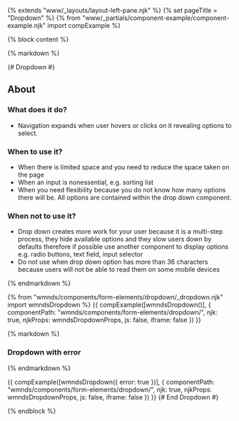 {% extends "www/_layouts/layout-left-pane.njk" %}
{% set pageTitle = "Dropdown" %}
{% from "www/_partials/component-example/component-example.njk" import compExample %}

{% block content %}

{% markdown %}

{# Dropdown #}

## About

### What does it do?

- Navigation expands when user hovers or clicks on it revealing options to select.

### When to use it?

- When there is limited space and you need to reduce the space taken on the page
- When an input is nonessential, e.g. sorting list
- When you need flexibility because you do not know how many options there will be. All options are contained within the drop down component.

### When not to use it?

- Drop down creates more work for your user because it is a multi-step process, they hide available options and they slow users down by defaults therefore if possible use another component to display options e.g. radio buttons, text field, input selector
- Do not use when drop down option has more than 36 characters because users will not be able to read them on some mobile devices

{% endmarkdown %}

{% from "wmnds/components/form-elements/dropdown/_dropdown.njk" import wmndsDropdown %}
{{
compExample([wmndsDropdown()], {
    componentPath: "wmnds/components/form-elements/dropdown/",
    njk: true,
    njkProps: wmndsDropdownProps,
    js: false,
    iframe: false
  })
}}

{% markdown %}

### Dropdown with error

{% endmarkdown %}

{{
compExample([wmndsDropdown({
  error: true
})], {
    componentPath: "wmnds/components/form-elements/dropdown/",
    njk: true,
    njkProps: wmndsDropdownProps,
    js: false,
    iframe: false
  })
}}
{# End Dropdown #}

{% endblock %}
